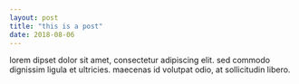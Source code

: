 ```yaml
---
layout: post
title: "this is a post"
date: 2018-08-06
---
```


lorem dipset dolor sit amet, consectetur adipiscing elit. sed commodo dignissim ligula et ultricies. maecenas id volutpat odio, at sollicitudin libero.
